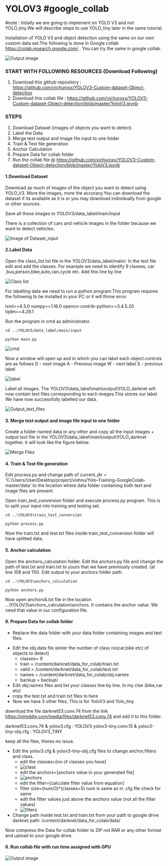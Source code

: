 # YOLOV3 #google_collab

#note : Intially we are going to implement on YOLO V3 and not YOLO_tiny.We will describe steps to use YOLO_tiny later in the same tutorial.

Installation of YOLO V3 and object detection using the same on our own custom data set.The following is done in Google collab https://colab.research.google.com/ . You can try the same in google collab.

![Output image](https://github.com/vichuroxx/YOLOV3/blob/master/img/out.png)

### START WITH FOLLOWING RESOURCES (Download Following)

1. Download this github repository : https://github.com/vichuroxx/YOLOV3-Custom-dataset-Object-detection
2. Download this collab file : https://github.com/vichuroxx/YOLOV3-Custom-dataset-Object-detection/blob/master/YoloV3.ipynb

### STEPS

1. Download Dataset (images of objects you want to detect)
2. Label the Data
3. Merge text output and image file input to one folder
4. Train & Test file generation
5. Anchor Calculation
6. Prepare Data for collab folder
7. Run the collab file @ https://github.com/vichuroxx/YOLOV3-Custom-dataset-Object-detection/blob/master/YoloV3.ipynb

#### 1.Download Dataset

Download as much of images of the object you want to detect using YOLO_V3. More the images, more the accuracy.You can download the dataset if its available as it is or you may download individually from google or other sources.

Save all these images to YOLOV3/data_label/main/input

There is a collection of cars and vehicle images in the folder because we want to detect vehicles.

![Image of Dataset_input](https://github.com/vichuroxx/YOLOV3-Custom-dataset-Object-detection/blob/master/img/2%20.%20data_input.JPG)

#### 2.Label Data

Open the class_list.txt file in the YOLOV3/data_label/main/. In the text file edit and add the classes. For example we need to identify 9 classes, car ,bus,person,bike,auto,van,cycle etc. Add this line by line

![Class list](https://github.com/vichuroxx/YOLOV3-Custom-dataset-Object-detection/blob/master/img/1.%20class_list.JPG)

For labelling data we need to run a python program.This program requires the following to be installed in your PC or it will throw error.

lxml==4.3.0
numpy==1.16.0
opencv-contrib-python==3.4.5.20
tqdm==4.29.1

Run the program in cmd as administrator.

```
cd ../YOLOV3/data_label/main/input

python main.py
```

![cmd](https://github.com/vichuroxx/YOLOV3-Custom-dataset-Object-detection/blob/master/img/4%20.%20cmd.JPG)

Now a window will open up and in which you can label each object.controls are as follows
D - next image
A - Previous image
W - next label
S - previous label

![label](https://github.com/vichuroxx/YOLOV3-Custom-dataset-Object-detection/blob/master/img/5%20.%20label.JPG)

Label all images. The YOLOV3\data_label\main\output\YOLO_darknet will now contain text files corresponding to each images.This stores our label. We have now successfully labelled our data.

![Output_text_files](https://github.com/vichuroxx/YOLOV3-Custom-dataset-Object-detection/blob/master/img/3%20.%20data_output.JPG)

#### 3. Merge text output and image file input to one folder

Create a folder named data or any other and copy all the input images + output text file in the YOLOV3\data_label\main\output\YOLO_darknet together. it will look like the figure below.

![Merge Files](https://github.com/vichuroxx/YOLOV3-Custom-dataset-Object-detection/blob/master/img/6.%20merge.JPG)

#### 4. Train & Test file generation

Edit process.py and change path of current_dir = 'C:/Users/User/Desktop/project/vishnu/Yolo-Training-GoogleColab-master/data' to the location where data folder containing both text and image files are present.

Open train_test_conversion folder and execute process.py program. This is to split your input into training and testing set.

```
cd ..\YOLOV3\train_test_conversion

python process.py
```
Now the train.txt and test.txt files inside train_test_conversion folder will have splitted data.

#### 5. Anchor calculation

Open the anchors_calculation folder. Edit the anchors.py file and change the path of test.txt and  train.txt to yours that we have previously created. (at line 108 and 110). Edit output to your anchors folder path.

```
cd ..\YOLOV3\anchors_calculation

python anchors.py
```

Now open anchors6.txt file in the location ...\YOLOV3\anchors_calculation\anchors. It contains the anchor value. We need that value in our configuration file.

#### 6. Prepare Data for collab folder

* Replace the data folder with your data folder containing images and text files.
- Edit the obj.data file (enter the number of class no(car,bike etc) of objects to detect)
  - classes= 9  
  - train  = /content/darknet/data_for_colab/train.txt  
  - valid  = /content/darknet/data_for_colab/test.txt  
  - names = /content/darknet/data_for_colab/obj.names  
  - backup = backup/
- Edit obj.names files and list your classes line by line. In my clse (bike,car etc)
- copy the test.txt and train.txt files to here
- Now we have 3 other files, This is for YoloV3 and Yolo_tiny

download the file darknet53.conv.74 from the link  https://pjreddie.com/media/files/darknet53.conv.74 and add it to this folder.

darknet53.conv.74 & yolov3.cfg : YOLOV3
yolov3-tiny.conv.15 & yolov3-tiny-obj.cfg : YOLOV3_TINY

keep all the files, theres no issue.

- Edit the yolov3.cfg &  yolov3-tiny-obj.cfg files to change anchor,filters and class.
  - edit the classes=[no of classes you have]
  - ![class](https://github.com/vichuroxx/YOLOV3-Custom-dataset-Object-detection/blob/master/img/7.%20classes.JPG)
  - edit the anchors=[anchors value in your generated file]
  - ![anchors](https://github.com/vichuroxx/YOLOV3-Custom-dataset-Object-detection/blob/master/img/8.%20anchors.JPG)
  - edit the filter=[calculate filter value from equation]
  - filter size=(num/3)*(classes+5) num is same as in .cfg file check for same
  - edit the filter values just above the anchors value (not all the filter values)
  - ![filters](https://github.com/vichuroxx/YOLOV3-Custom-dataset-Object-detection/blob/master/img/9.%20filter.JPG)
- Change path inside test.txt and train.txt from your path to google drive darknet path:  /content/darknet/data_for_colab/data/
  
Now compress the Data for collab folder to ZIP not RAR or any other format and upload to your google drive.

#### 6. Run collab file with run time assigned with GPU

![Output image](https://github.com/vichuroxx/YOLOV3-Custom-dataset-Object-detection/blob/master/img/out.png)


